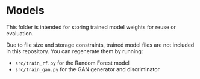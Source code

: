 
# Models

This folder is intended for storing trained model weights for reuse or evaluation.

Due to file size and storage constraints, trained model files are not included in this repository.
You can regenerate them by running:
- `src/train_rf.py` for the Random Forest model
- `src/train_gan.py` for the GAN generator and discriminator
